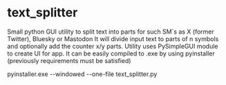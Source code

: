# text_splitter
Small python GUI utility to split text into parts for such SM`s as X (former Twitter), Bluesky or Mastodon
It will divide input text to parts of n symbols and optionally add the counter x/y parts. 
Utility uses PySimpleGUI module to create UI for app. 
It can be easily compiled to .exe by using pyinstaller (previously requirements must be satisfied)


pyinstaller.exe --windowed --one-file text_splitter.py
